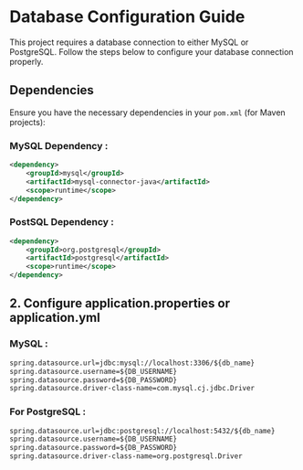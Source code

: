 # Database Configuration Guide

This project requires a database connection to either MySQL or PostgreSQL. Follow the steps below to configure your database connection properly.

## Dependencies
Ensure you have the necessary dependencies in your `pom.xml` (for Maven projects):

### MySQL Dependency :
```xml
<dependency>
    <groupId>mysql</groupId>
    <artifactId>mysql-connector-java</artifactId>
    <scope>runtime</scope>
</dependency>
```

### PostSQL Dependency :
```xml
<dependency>
    <groupId>org.postgresql</groupId>
    <artifactId>postgresql</artifactId>
    <scope>runtime</scope>
</dependency>
```

## 2. Configure application.properties or application.yml
### MySQL :

```xml
spring.datasource.url=jdbc:mysql://localhost:3306/${db_name}
spring.datasource.username=${DB_USERNAME}
spring.datasource.password=${DB_PASSWORD}
spring.datasource.driver-class-name=com.mysql.cj.jdbc.Driver

```

### For PostgreSQL :

```xml
spring.datasource.url=jdbc:postgresql://localhost:5432/${db_name}
spring.datasource.username=${DB_USERNAME}
spring.datasource.password=${DB_PASSWORD}
spring.datasource.driver-class-name=org.postgresql.Driver

```

